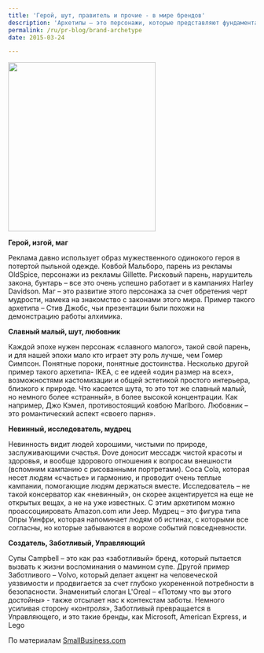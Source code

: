 ```yaml
---
title: 'Герой, шут, правитель и прочие - в мире брендов'
description: 'Архетипы – это персонажи, которые представляют фундаментальные потребности и желания человека. Исследование архетипов которые представляет бренд, может оказаться полезным для коррекции положения на рынке и в целом, для более глубокого понимания своего образа.'
permalink: /ru/pr-blog/brand-archetype
date: 2015-03-24

---
```


<img src="{{ site.assets }}/upload/Watts-galahad.JPG" alt="" class="post__img" width="300" height="344">

<strong>Герой, изгой, маг</strong>

Реклама давно использует образ мужественного одинокого героя в потертой пыльной одежде. Ковбой Мальборо, парень из рекламы OldSpice, персонажи из рекламы Gillette. Рисковый парень, нарушитель закона, бунтарь – все это очень успешно работает и в кампаниях Harley Davidson. Маг – это развитие этого персонажа за счет обретения черт мудрости, намека на знакомство с законами этого мира. Пример такого архетипа – Стив Джобс, чьи презентации были похожи на демонстрацию работы алхимика.

<strong>Славный малый, шут, любовник </strong>

Каждой эпохе нужен персонаж «славного малого», такой свой парень, и для нашей эпохи мало кто играет эту роль лучше, чем Гомер Симпсон. Понятные пороки, понятные достоинства. Несколько другой пример такого архетипа- IKEA, с ее идеей «один размер на всех», возможностями кастомизации и общей эстетикой простого интерьера, близкого к природе. Что касается шута, то это тот же славный малый, но немного более «странный», в более высокой концентрации. Как например, Джо Кэмел, противостоящий ковбою Marlboro. Любовник – это романтический аспект «своего парня».

<strong>Невинный, исследователь, мудрец</strong>

Невинность видит людей хорошими, чистыми по природе, заслуживающими счастья. Dove доносит мессадж чистой красоты и здоровья, и вообще здорового отношения к вопросам внешности (вспомним кампанию с рисованными портретами). Coca Cola, которая несет людям «счастье» и гармонию, и проводит очень теплые кампании, помогающие людям держаться вместе. Исследователь – не такой консерватор как «невинный», он скорее акцентируется на еще не открытых вещах, а не на уже известных. С этим архетипом можно проассоциировать Amazon.com или Jeep. Мудрец – это фигура типа Опры Уинфри, которая напоминает людям об истинах, с которыми все согласны, но которые забываются в ворохе событий повседневности.

<strong>Создатель, Заботливый, Управляющий</strong>

Супы Campbell – это как раз «заботливый» бренд, который пытается вызвать к жизни воспоминания о мамином супе. Другой пример Заботливого – Volvo, который делает акцент на человеческой уязвимости и продвигается за счет глубоко укорененной потребности в безопасности. Знаменитый слоган L'Oreal – «Потому что вы этого достойны» - также отсылает нас к контекстам заботы. Немного усиливая сторону «контроля», Заботливый превращается в Управляющего, и это такие бренды, как  Microsoft, American Express, и Lego

По материалам <a href="http://smallbusiness.chron.com/use-archetypes-advertising-38626.html">SmallBusiness.com</a>

